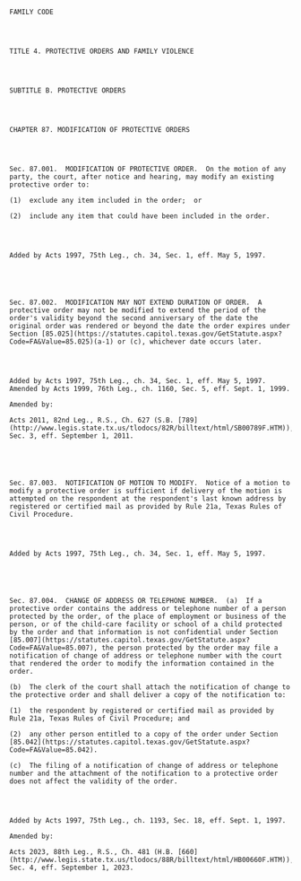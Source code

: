 ﻿
    
    
    	
    					
    
    
    FAMILY CODE
    
      
    
    
    TITLE 4. PROTECTIVE ORDERS AND FAMILY VIOLENCE
    
      
    
    
    SUBTITLE B. PROTECTIVE ORDERS
    
      
    
    
    CHAPTER 87. MODIFICATION OF PROTECTIVE ORDERS
    
      
    
    
    Sec. 87.001.  MODIFICATION OF PROTECTIVE ORDER.  On the motion of any party, the court, after notice and hearing, may modify an existing protective order to:
    
    (1)  exclude any item included in the order;  or
    
    (2)  include any item that could have been included in the order.
    
    
    
    
    Added by Acts 1997, 75th Leg., ch. 34, Sec. 1, eff. May 5, 1997.
    
    
    
    
    
    Sec. 87.002.  MODIFICATION MAY NOT EXTEND DURATION OF ORDER.  A protective order may not be modified to extend the period of the order's validity beyond the second anniversary of the date the original order was rendered or beyond the date the order expires under Section [85.025](https://statutes.capitol.texas.gov/GetStatute.aspx?Code=FA&Value=85.025)(a-1) or (c), whichever date occurs later.
    
    
    
    
    Added by Acts 1997, 75th Leg., ch. 34, Sec. 1, eff. May 5, 1997.  Amended by Acts 1999, 76th Leg., ch. 1160, Sec. 5, eff. Sept. 1, 1999.
    
    Amended by: 
    
    Acts 2011, 82nd Leg., R.S., Ch. 627 (S.B. [789](http://www.legis.state.tx.us/tlodocs/82R/billtext/html/SB00789F.HTM)), Sec. 3, eff. September 1, 2011.
    
    
    
    
    
    Sec. 87.003.  NOTIFICATION OF MOTION TO MODIFY.  Notice of a motion to modify a protective order is sufficient if delivery of the motion is attempted on the respondent at the respondent's last known address by registered or certified mail as provided by Rule 21a, Texas Rules of Civil Procedure.
    
    
    
    
    Added by Acts 1997, 75th Leg., ch. 34, Sec. 1, eff. May 5, 1997.
    
    
    
    
    
    Sec. 87.004.  CHANGE OF ADDRESS OR TELEPHONE NUMBER.  (a)  If a protective order contains the address or telephone number of a person protected by the order, of the place of employment or business of the person, or of the child-care facility or school of a child protected by the order and that information is not confidential under Section [85.007](https://statutes.capitol.texas.gov/GetStatute.aspx?Code=FA&Value=85.007), the person protected by the order may file a notification of change of address or telephone number with the court that rendered the order to modify the information contained in the order.
    
    (b)  The clerk of the court shall attach the notification of change to the protective order and shall deliver a copy of the notification to:
    
    (1)  the respondent by registered or certified mail as provided by Rule 21a, Texas Rules of Civil Procedure; and
    
    (2)  any other person entitled to a copy of the order under Section [85.042](https://statutes.capitol.texas.gov/GetStatute.aspx?Code=FA&Value=85.042).
    
    (c)  The filing of a notification of change of address or telephone number and the attachment of the notification to a protective order does not affect the validity of the order.
    
    
    
    
    Added by Acts 1997, 75th Leg., ch. 1193, Sec. 18, eff. Sept. 1, 1997.
    
    Amended by: 
    
    Acts 2023, 88th Leg., R.S., Ch. 481 (H.B. [660](http://www.legis.state.tx.us/tlodocs/88R/billtext/html/HB00660F.HTM)), Sec. 4, eff. September 1, 2023.
    
    
    
    
    				
